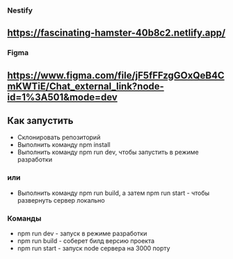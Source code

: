 ###  Nestify

## https://fascinating-hamster-40b8c2.netlify.app/

### Figma
## https://www.figma.com/file/jF5fFFzgGOxQeB4CmKWTiE/Chat_external_link?node-id=1%3A501&mode=dev

## Как запустить

 - Cклонировать репозиторий
 - Выполнить команду npm install
 - Выполнить команду npm run dev, чтобы запустить в режиме разработки
### или
- Выполнить команду npm run build, а затем npm run start - чтобы развернуть сервер локально

### Команды

 - npm run dev - запуск в режиме разработки
 - npm run build - соберет билд версию проекта
 - npm run start - запуск node сервера на 3000 порту